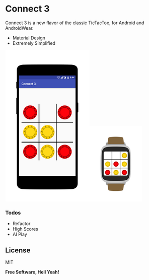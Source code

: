 # Connect 3

Connect 3 is a new flavor of the classic TicTacToe, for Android and AndroidWear.
  - Material Design
  - Extremely Simplified

 ![Phone](/img/Phone.png)![Wear](/img/Wear.png)


### Todos

 - Refactor
 - High Scores
 - AI Play


License
----

MIT


**Free Software, Hell Yeah!**

[//]: # (These are reference links used in the body of this note and get stripped out when the markdown processor does its job. There is no need to format nicely because it shouldn't be seen. Thanks SO - http://stackoverflow.com/questions/4823468/store-comments-in-markdown-syntax)

   [node.js]: <http://nodejs.org>
   [Twitter Bootstrap]: <http://twitter.github.com/bootstrap/>
   [Materialize CSS]: <http://materializecss.com/>
   [Angular CLI]: <https://cli.angular.io/>
   [Firebase]: <https://firebase.google.com/>
   [Angular 2]: <https://angular.io/>
   [Spotify API]: <https://developer.spotify.com/web-api//>


   [PlDb]: <https://github.com/joemccann/dillinger/tree/master/plugins/dropbox/README.md>
   [PlGh]:  <https://github.com/joemccann/dillinger/tree/master/plugins/github/README.md>
   [PlGd]: <https://github.com/joemccann/dillinger/tree/master/plugins/googledrive/README.md>
   [PlOd]: <https://github.com/joemccann/dillinger/tree/master/plugins/onedrive/README.md>
